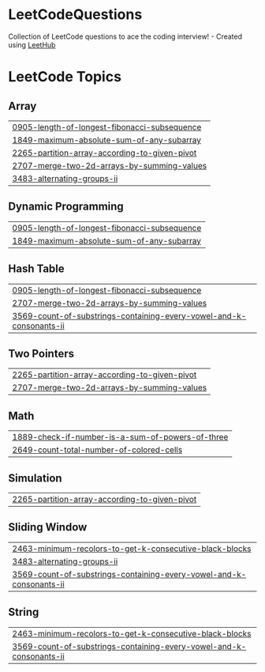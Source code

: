 # LeetCodeQuestions
Collection of LeetCode questions to ace the coding interview! - Created using [LeetHub](https://github.com/QasimWani/LeetHub)

<!---LeetCode Topics Start-->
# LeetCode Topics
## Array
|  |
| ------- |
| [0905-length-of-longest-fibonacci-subsequence](https://github.com/Gauravlamba1109/LeetCodeQuestions/tree/master/0905-length-of-longest-fibonacci-subsequence) |
| [1849-maximum-absolute-sum-of-any-subarray](https://github.com/Gauravlamba1109/LeetCodeQuestions/tree/master/1849-maximum-absolute-sum-of-any-subarray) |
| [2265-partition-array-according-to-given-pivot](https://github.com/Gauravlamba1109/LeetCodeQuestions/tree/master/2265-partition-array-according-to-given-pivot) |
| [2707-merge-two-2d-arrays-by-summing-values](https://github.com/Gauravlamba1109/LeetCodeQuestions/tree/master/2707-merge-two-2d-arrays-by-summing-values) |
| [3483-alternating-groups-ii](https://github.com/Gauravlamba1109/LeetCodeQuestions/tree/master/3483-alternating-groups-ii) |
## Dynamic Programming
|  |
| ------- |
| [0905-length-of-longest-fibonacci-subsequence](https://github.com/Gauravlamba1109/LeetCodeQuestions/tree/master/0905-length-of-longest-fibonacci-subsequence) |
| [1849-maximum-absolute-sum-of-any-subarray](https://github.com/Gauravlamba1109/LeetCodeQuestions/tree/master/1849-maximum-absolute-sum-of-any-subarray) |
## Hash Table
|  |
| ------- |
| [0905-length-of-longest-fibonacci-subsequence](https://github.com/Gauravlamba1109/LeetCodeQuestions/tree/master/0905-length-of-longest-fibonacci-subsequence) |
| [2707-merge-two-2d-arrays-by-summing-values](https://github.com/Gauravlamba1109/LeetCodeQuestions/tree/master/2707-merge-two-2d-arrays-by-summing-values) |
| [3569-count-of-substrings-containing-every-vowel-and-k-consonants-ii](https://github.com/Gauravlamba1109/LeetCodeQuestions/tree/master/3569-count-of-substrings-containing-every-vowel-and-k-consonants-ii) |
## Two Pointers
|  |
| ------- |
| [2265-partition-array-according-to-given-pivot](https://github.com/Gauravlamba1109/LeetCodeQuestions/tree/master/2265-partition-array-according-to-given-pivot) |
| [2707-merge-two-2d-arrays-by-summing-values](https://github.com/Gauravlamba1109/LeetCodeQuestions/tree/master/2707-merge-two-2d-arrays-by-summing-values) |
## Math
|  |
| ------- |
| [1889-check-if-number-is-a-sum-of-powers-of-three](https://github.com/Gauravlamba1109/LeetCodeQuestions/tree/master/1889-check-if-number-is-a-sum-of-powers-of-three) |
| [2649-count-total-number-of-colored-cells](https://github.com/Gauravlamba1109/LeetCodeQuestions/tree/master/2649-count-total-number-of-colored-cells) |
## Simulation
|  |
| ------- |
| [2265-partition-array-according-to-given-pivot](https://github.com/Gauravlamba1109/LeetCodeQuestions/tree/master/2265-partition-array-according-to-given-pivot) |
## Sliding Window
|  |
| ------- |
| [2463-minimum-recolors-to-get-k-consecutive-black-blocks](https://github.com/Gauravlamba1109/LeetCodeQuestions/tree/master/2463-minimum-recolors-to-get-k-consecutive-black-blocks) |
| [3483-alternating-groups-ii](https://github.com/Gauravlamba1109/LeetCodeQuestions/tree/master/3483-alternating-groups-ii) |
| [3569-count-of-substrings-containing-every-vowel-and-k-consonants-ii](https://github.com/Gauravlamba1109/LeetCodeQuestions/tree/master/3569-count-of-substrings-containing-every-vowel-and-k-consonants-ii) |
## String
|  |
| ------- |
| [2463-minimum-recolors-to-get-k-consecutive-black-blocks](https://github.com/Gauravlamba1109/LeetCodeQuestions/tree/master/2463-minimum-recolors-to-get-k-consecutive-black-blocks) |
| [3569-count-of-substrings-containing-every-vowel-and-k-consonants-ii](https://github.com/Gauravlamba1109/LeetCodeQuestions/tree/master/3569-count-of-substrings-containing-every-vowel-and-k-consonants-ii) |
<!---LeetCode Topics End-->